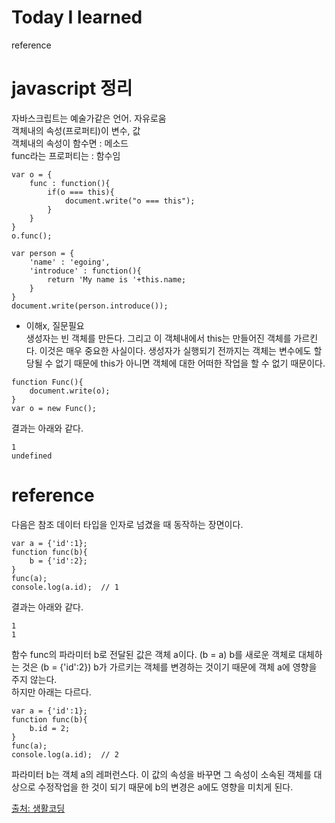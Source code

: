 # Today I learned
reference

# javascript 정리
자바스크립트는 예술가같은 언어. 자유로움<br>
객체내의 속성(프로퍼티)이 변수, 값<br>
객체내의 속성이 함수면 : 메소드<br> 
func라는 프로퍼티는 : 함수임<br>

```
var o = {
    func : function(){
        if(o === this){
            document.write("o === this");
        }
    }
}
o.func();   
```
```
var person = {
	'name' : 'egoing',
	'introduce' : function(){
		return 'My name is '+this.name;
	}
}
document.write(person.introduce());
```

- 이해x, 질문필요<br>
생성자는 빈 객체를 만든다. 그리고 이 객체내에서 this는 만들어진 객체를 가르킨다. 이것은 매우 중요한 사실이다. 생성자가 실행되기 전까지는 객체는 변수에도 할당될 수 없기 때문에 this가 아니면 객체에 대한 어떠한 작업을 할 수 없기 때문이다. 
```
function Func(){
    document.write(o);
}
var o = new Func();
```
결과는 아래와 같다.
```
1
undefined
```

# reference
다음은 참조 데이터 타입을 인자로 넘겼을 때 동작하는 장면이다. 
```
var a = {'id':1};
function func(b){
    b = {'id':2};
}
func(a);
console.log(a.id);  // 1
```
결과는 아래와 같다.
```
1	
1
```
함수 func의 파라미터 b로 전달된 값은 객체 a이다. (b = a) b를 새로운 객체로 대체하는 것은 (b = {'id':2}) b가 가르키는 객체를 변경하는 것이기 때문에 객체 a에 영향을 주지 않는다.
<br>
하지만 아래는 다르다.
```
var a = {'id':1};
function func(b){
    b.id = 2;
}
func(a);
console.log(a.id);  // 2
```
파라미터 b는 객체 a의 레퍼런스다. 이 값의 속성을 바꾸면 그 속성이 소속된 객체를 대상으로 수정작업을 한 것이 되기 때문에 b의 변경은 a에도 영향을 미치게 된다. 

[출처: 생활코딩](https://www.opentutorials.org/course/743/6507)

